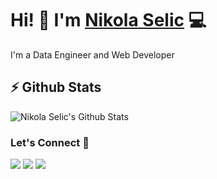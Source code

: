 # Hi! 👋 I'm [Nikola Selic](https://selich.github.io/) 💻

I'm a Data Engineer and Web Developer

## ⚡ Github Stats

![Nikola Selic's Github Stats](https://github-readme-stats.vercel.app/api?username=Selich&theme=white)

### Let's Connect 🔗

[![](https://img.shields.io/badge/linkedin-%230077B5.svg?&style=for-the-badge&logo=linkedin&logoColor=white&color=F80384)](https://www.linkedin.com/in/n-selic/)
[![](https://img.shields.io/badge/twitter-%230077B5.svg?&style=for-the-badge&logo=twitter&logoColor=white&color=F80384)](https://twitter.com/_selich_)
[![](https://img.shields.io/badge/kaggle-%230077B5.svg?&style=for-the-badge&logo=kaggle&logoColor=white&color=F80384)](https://www.kaggle.com/selich)
